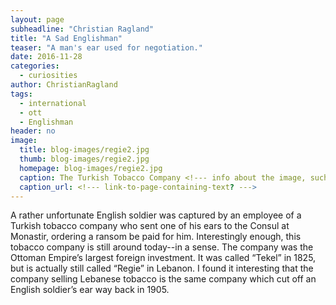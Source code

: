 ```yaml
---
layout: page
subheadline: "Christian Ragland"
title: "A Sad Englishman"
teaser: "A man's ear used for negotiation."
date: 2016-11-28
categories:
  - curiosities
author: ChristianRagland
tags:
  - international
  - ott
  - Englishman
header: no
image:
  title: blog-images/regie2.jpg
  thumb: blog-images/regie2.jpg
  homepage: blog-images/regie2.jpg
  caption: The Turkish Tobacco Company <!--- info about the image, such as date of issue --->
  caption_url: <!--- link-to-page-containing-text? --->
---
```

A rather unfortunate English soldier was captured by an employee of a Turkish tobacco company who sent one of his ears to the Consul at Monastir, ordering a ransom be paid for him.  Interestingly enough, this tobacco company is still around today--in a sense.  The company was the Ottoman Empire’s largest foreign investment.  It was called “Tekel” in 1825, but is actually still called “Regie” in Lebanon.  I found it interesting that the company selling Lebanese tobacco is the same company which cut off an English soldier’s ear way back in 1905.
